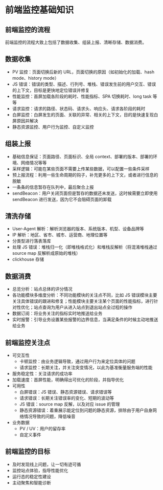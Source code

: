 # 前端监控基础知识

## 前端监控的流程

前端监控的流程大致上包括了数据收集、组装上报、清晰存储、数据消费。

## 数据收集

- PV 监控：页面切换后新的 URL，页面切换的原因（如初始化的加载、hash mode、history mode）
- JS 错误：错误的类型、描述、行列号、堆栈、错误发生前的用户交互、错误的上下文，目标是更快地定位错误并修复
- 性能监控：首屏加载各阶段的耗时、性能指标、SPA 切换耗时、long task 等等
- 请求监控：请求的路径、状态码、请求头、响应头、请求各阶段的耗时
- 白屏监控：白屏发生的页面、关联的异常、相关的上下文，目的是快速复现白屏原因并解决
- 静态资源监控、用户行为监控、自定义监控

## 组装上报

- 基础信息保证：页面路径、页面标识、全局 context、部署的版本、部署的环境、网络情况等等
- 采样逻辑：可能在某些页面不需要上传某些数据，可以配置一些条件采样
- 预上报流程：利用一些生命周期的钩子，补充更多的上下文，或者进行信息的脱敏
- 一条条的信息暂存在队列中，最后聚合上报
- sendBeacon：用户关闭页面但是暂存的数据还未发送，这时候需要立即使用 sendBeacon 进行发送，因为它不会阻碍页面的卸载

## 清洗存储

- User-Agent 解析：解析浏览器的版本、系统版本、机型、设备品牌等
- IP 解析：地区、省市、城市、运营商、地理位置等
- 分类型进行落表落库
- 处理 JS 错误：堆栈归一化（即堆栈格式化）和堆栈反解析（将混淆堆栈通过 source map 反解析成原始的堆栈）
- clickhouse 存储

## 数据消费

- 总览分析：站点总体的评分情况
- 各功能模块多维度分析：不同功能模块的关注点不同，比如 JS 错误模块主要关注具体错误的跟进和修复；性能模块主要关注某个页面的性能指标，进行针对性优化；站点查询为用户从进入站点到退出站点全过程的操作
- 数据订阅：将业务关注的指标实时地推送给业务
- 实时报警：引导业务设置某些报警的边界信息，当满足条件的时候主动地推送给业务

## 前端监控关注点

- 可交互性
  - 卡顿监控：由业务逻辑导致，通过用户行为来定位具体的问题
  - 请求监控：长期关注，并关注突变情况，以此为基准衡量服务端的性能
- 服务稳定性：关注请求的成功率
- 加载速度：首屏性能，明确得出可优化的阶段，并指导优化
- 可用性
  - 白屏错误：JS 错误、静态资源错误、请求错误等
  - 请求错误：长期关注错误率的变化、短期的波动等
  - JS 错误：source map 反解，以及对应 issue 的管理
  - 静态资源错误：着重展示能定位到问题的静态资源，排除由于用户自身网络情况导致的问题，降低噪音
- 业务数据
  - PV / UV：用户的留存率
  - 自定义事件

## 前端监控的目标

- 及时发现线上问题，让一切有迹可循
- 监控站点体验，指导性能优化
- 运行态的稳定性建设
- 主动聚焦和智能诊断
